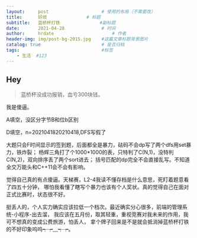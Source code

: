 ```yaml
---
layout:     post                    # 使用的布局（不需要改）
title:      好烦               # 标题 
subtitle:   蓝桥杯打铁               #副标题
date:       2021-04-28              # 时间
author:     hrdate                      # 作者
header-img: img/post-bg-2015.jpg    #这篇文章标题背景图片
catalog: true                       # 是否归档
tags:                               #标签
    - 生活  #123
---
```


## Hey
>蓝桥杯没成功报销，血亏300块钱。

我是傻逼。

A填空，没区分字节B和位b区别

D填空，n=2021041820210418,DFS写假了

大题只会F时间显示的签到题，后面都全是暴力，砝码不会dp写了两个dfs用set暴力，铁炸裂；
杨辉三角打了个1000*1000的表，只特判了C(N,1)，没特判C(N,2)，双向排序丢了两个sort进去；
括号匹配的dp完全不会直接乱写。不知道全交万能头和C++11会不会有影响。

觉得自己真的有点傻逼。天梯赛，L2-4我读不懂存档是什么意思，死盯着题意看了四五十分钟，
哪怕我看懂了瞎写个暴力也该有个人奖状。真的觉得自己在面对正式比赛时，状态很不好。

挺丢人的，个人实力确实应该拉低一个档次。最近确实分心很多，前端的管理系统-小程序-出去溜，
我应该在五月份，取其轻重，重视竞赛对我未来的作用，我可不想真的变成公费旅游，怕丢人，
拿个牌子回来是不是就会抵消掉蓝桥杯打铁的不好印象呜呜┭┮﹏┭┮。
